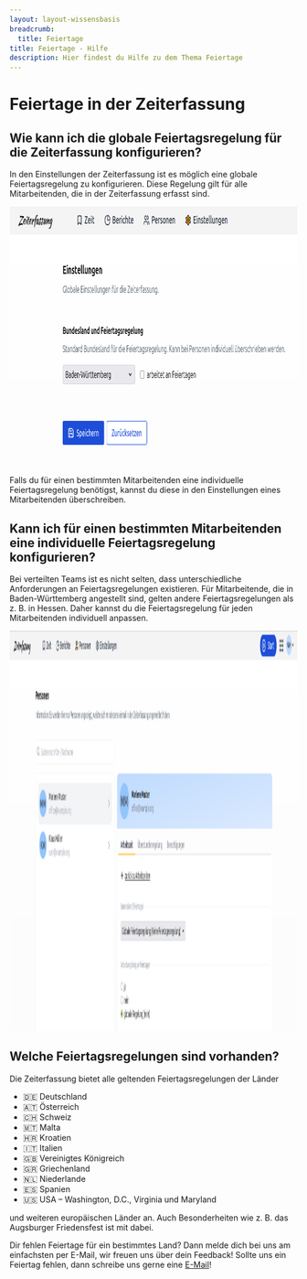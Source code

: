 ```yaml
---
layout: layout-wissensbasis
breadcrumb:
  title: Feiertage
title: Feiertage - Hilfe
description: Hier findest du Hilfe zu dem Thema Feiertage
---
```


# Feiertage in der Zeiterfassung

## Wie kann ich die globale Feiertagsregelung für die Zeiterfassung konfigurieren?

In den Einstellungen der Zeiterfassung ist es möglich eine globale Feiertagsregelung zu konfigurieren.
Diese Regelung gilt für alle Mitarbeitenden, die in der Zeiterfassung erfasst sind.

<p>
  <picture>
    <img
      src="globale_feiertage.png"
      alt="Einstellungen der globalen Feiertagsregelung"
      decoding="async"
      loading="lazy"
      width="938"
      height="453"
    />
  </picture>
</p>

Falls du für einen bestimmten Mitarbeitenden eine individuelle Feiertagsregelung benötigst,
kannst du diese in den Einstellungen eines Mitarbeitenden überschreiben.

## Kann ich für einen bestimmten Mitarbeitenden eine individuelle Feiertagsregelung konfigurieren?

Bei verteilten Teams ist es nicht selten, dass unterschiedliche Anforderungen an Feiertagsregelungen existieren.
Für Mitarbeitende, die in Baden-Württemberg angestellt sind, gelten andere Feiertagsregelungen als z. B. in Hessen.
Daher kannst du die Feiertagsregelung für jeden Mitarbeitenden individuell anpassen.

<p>
  <picture>
    <img
      src="individuelle_feiertage.png"
      alt="Einstellungen der Feiertagsregelung pro Mitarbeitenden"
      decoding="async"
      loading="lazy"
      width="1906"
      height="700"
    />
  </picture>
</p>

## Welche Feiertagsregelungen sind vorhanden?

Die Zeiterfassung bietet alle geltenden Feiertagsregelungen der Länder

- 🇩🇪 Deutschland
- 🇦🇹 Österreich
- 🇨🇭 Schweiz
- 🇲🇹 Malta
- 🇭🇷 Kroatien
- 🇮🇹 Italien
- 🇬🇧 Vereinigtes Königreich
- 🇬🇷 Griechenland
- 🇳🇱 Niederlande
- 🇪🇸 Spanien
- 🇺🇸 USA – Washington, D.C., Virginia und Maryland

und weiteren europäischen Länder an. Auch Besonderheiten wie z. B. das Augsburger Friedensfest ist mit dabei.

Dir fehlen Feiertage für ein bestimmtes Land? Dann melde dich bei uns am einfachsten per E-Mail, wir freuen uns über dein Feedback!
Sollte uns ein Feiertag fehlen, dann schreibe uns gerne eine [E-Mail](mailto:info@urlaubsverwaltung.cloud?subject=Feiertage)!
